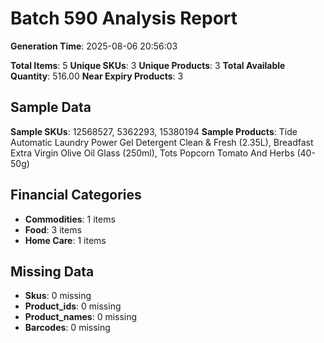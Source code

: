 # Batch 590 Analysis Report

**Generation Time**: 2025-08-06 20:56:03

**Total Items**: 5
**Unique SKUs**: 3
**Unique Products**: 3
**Total Available Quantity**: 516.00
**Near Expiry Products**: 3

## Sample Data
**Sample SKUs**: 12568527, 5362293, 15380194
**Sample Products**: Tide Automatic Laundry Power Gel Detergent Clean & Fresh (2.35L), Breadfast Extra Virgin Olive Oil Glass (250ml), Tots Popcorn Tomato And Herbs (40-50g)

## Financial Categories
- **Commodities**: 1 items
- **Food**: 3 items
- **Home Care**: 1 items

## Missing Data
- **Skus**: 0 missing
- **Product_ids**: 0 missing
- **Product_names**: 0 missing
- **Barcodes**: 0 missing
